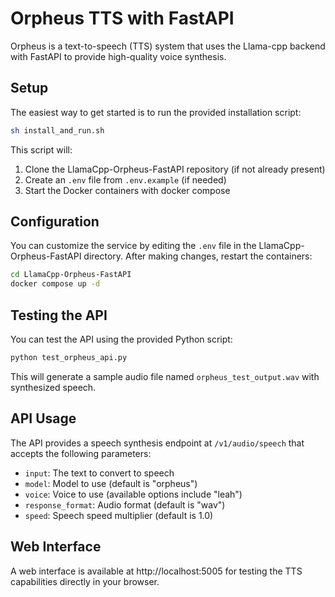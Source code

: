 # Orpheus TTS with FastAPI

Orpheus is a text-to-speech (TTS) system that uses the Llama-cpp backend with FastAPI to provide high-quality voice synthesis.

## Setup

The easiest way to get started is to run the provided installation script:

```bash
sh install_and_run.sh
```

This script will:
1. Clone the LlamaCpp-Orpheus-FastAPI repository (if not already present)
2. Create an `.env` file from `.env.example` (if needed)
3. Start the Docker containers with docker compose

## Configuration

You can customize the service by editing the `.env` file in the LlamaCpp-Orpheus-FastAPI directory. After making changes, restart the containers:

```bash
cd LlamaCpp-Orpheus-FastAPI
docker compose up -d
```

## Testing the API

You can test the API using the provided Python script:

```bash
python test_orpheus_api.py
```

This will generate a sample audio file named `orpheus_test_output.wav` with synthesized speech.

## API Usage

The API provides a speech synthesis endpoint at `/v1/audio/speech` that accepts the following parameters:
- `input`: The text to convert to speech
- `model`: Model to use (default is "orpheus")
- `voice`: Voice to use (available options include "leah")
- `response_format`: Audio format (default is "wav")
- `speed`: Speech speed multiplier (default is 1.0)

## Web Interface

A web interface is available at http://localhost:5005 for testing the TTS capabilities directly in your browser.